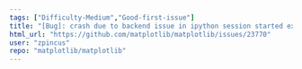 ```yaml
---
tags: ["Difficulty-Medium","Good-first-issue"]
title: "[Bug]: crash due to backend issue in ipython session started explicitly with InteractiveShell "
html_url: "https://github.com/matplotlib/matplotlib/issues/23770"
user: "zpincus"
repo: "matplotlib/matplotlib"
---
```


